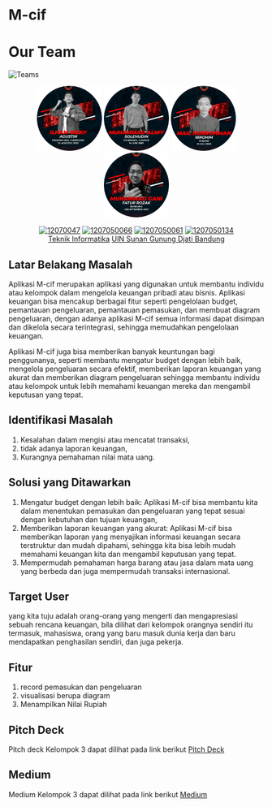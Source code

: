 # M-cif

# Our Team
![Teams](https://img.shields.io/badge/Our%20Team-Team%203-blue)
<div align='center'>

<img src="img/agus.png" width="128"/>
<img src="img/alwy.png" width="128"/>
<img src="img/mail.png" width="128"/>
<img src="img/gani.png" width="128"/>

<br>

[![12070047](https://img.shields.io/badge/047-Ihlam%20R.%20Agustin-blue)](https://github.com/iragustin) 
  [![1207050066](https://img.shields.io/badge/066-M.%20Alwy%20Solehudin-blue)](https://github.com/Alwyal) [![1207050061](https://img.shields.io/badge/061-Mail.%20Nurrohman-blue)](https://github.com/MailNrI) [![1207050134](https://img.shields.io/badge/134-Muhamad%20Gani%20F.R.-blue)](https://github.com/GaniFatur)
  <br> [Teknik Informatika](http://if.uinsgd.ac.id/) [UIN Sunan Gunung Djati Bandung](https://uinsgd.ac.id/) 

</div>

## Latar Belakang Masalah
Aplikasi M-cif merupakan aplikasi yang digunakan untuk membantu individu atau kelompok dalam mengelola keuangan pribadi atau bisnis. Aplikasi keuangan bisa mencakup berbagai fitur seperti pengelolaan budget, pemantauan pengeluaran, pemantauan pemasukan, dan membuat diagram pengeluaran, dengan adanya aplikasi M-cif semua informasi dapat disimpan dan dikelola secara terintegrasi, sehingga memudahkan pengelolaan keuangan.

Aplikasi M-cif juga bisa memberikan banyak keuntungan bagi penggunanya, seperti membantu mengatur budget dengan lebih baik, mengelola pengeluaran secara efektif, memberikan laporan keuangan yang akurat dan memberikan diagram pengeluaran sehingga membantu individu atau kelompok untuk lebih memahami keuangan mereka dan mengambil keputusan yang tepat.

## Identifikasi Masalah
1. Kesalahan dalam mengisi atau mencatat transaksi,
2. tidak adanya laporan keuangan,
3. Kurangnya pemahaman nilai mata uang.


## Solusi yang Ditawarkan 
1. Mengatur budget dengan lebih baik: Aplikasi M-cif bisa membantu kita dalam menentukan pemasukan dan pengeluaran yang tepat sesuai dengan kebutuhan dan tujuan keuangan,
2. Memberikan laporan keuangan yang akurat: Aplikasi M-cif bisa memberikan laporan yang menyajikan informasi keuangan secara terstruktur dan mudah dipahami, sehingga kita bisa lebih mudah memahami keuangan kita dan mengambil keputusan yang tepat.
3. Mempermudah pemahaman harga barang atau jasa dalam mata uang yang berbeda dan juga mempermudah transaksi internasional.
## Target User
yang kita tuju adalah orang-orang yang mengerti dan mengapresiasi sebuah rencana keuangan, bila dilihat dari kelompok orangnya sendiri itu termasuk, mahasiswa, orang yang baru masuk dunia kerja dan baru mendapatkan penghasilan sendiri, dan juga pekerja.

## Fitur
1. record pemasukan dan pengeluaran
2. visualisasi berupa diagram
3. Menampilkan Nilai Rupiah

## Pitch Deck
Pitch deck Kelompok 3 dapat dilihat pada link berikut [Pitch Deck](https://pitch.com/public/c4c6de3c-c0ca-42fa-be5f-0f1525303888/5b3e8e57-f18b-4cf8-aa45-919f3295d2d4)

## Medium
Medium Kelompok 3 dapat dilihat pada link berikut [Medium](https://medium.com/@1207050066/m-cif-application-dc9ae7efecf1)
